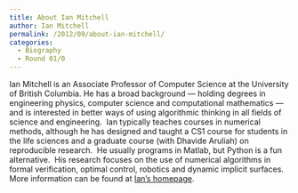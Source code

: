 ```yaml
---
title: About Ian Mitchell
author: Ian Mitchell
permalink: /2012/09/about-ian-mitchell/
categories:
  - Biography
  - Round 01/0
---
```

Ian Mitchell is an Associate Professor of Computer Science at the University of British Columbia. He has a broad background &#8212; holding degrees in engineering physics, computer science and computational mathematics &#8212; and is interested in better ways of using algorithmic thinking in all fields of science and engineering.  Ian typically teaches courses in numerical methods, although he has designed and taught a CS1 course for students in the life sciences and a graduate course (with Dhavide Aruliah) on reproducible research.  He usually programs in Matlab, but Python is a fun alternative.  His research focuses on the use of numerical algorithms in formal verification, optimal control, robotics and dynamic implicit surfaces.  More information can be found at <a href="http://www.cs.ubc.ca/~mitchell" target="_blank">Ian&#8217;s homepage</a>.
